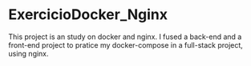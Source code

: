 # ExercicioDocker_Nginx
This project is an study on docker and nginx. I fused a back-end and a front-end project to pratice my docker-compose in a full-stack project, using nginx.
